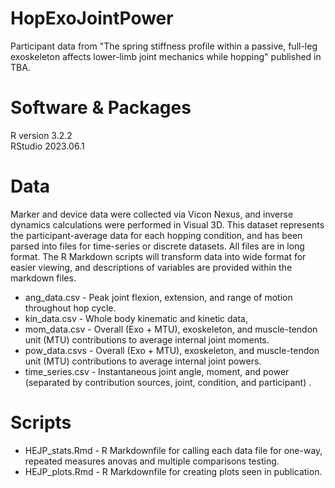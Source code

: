 # HopExoJointPower
Participant data from "The spring stiffness profile within a passive, full-leg exoskeleton affects lower-limb joint mechanics while hopping" published in TBA.

# Software & Packages
R version 3.2.2 <br>
RStudio 2023.06.1

# Data
Marker and device data were collected via Vicon Nexus, and inverse dynamics calculations were performed in Visual 3D.
This dataset represents the participant-average data for each hopping condition, and has been parsed into files for time-series or discrete datasets.
All files are in long format. The R Markdown scripts will transform data into wide format for easier viewing, and descriptions of variables are provided within the markdown files.

- ang_data.csv - Peak joint flexion, extension, and range of motion throughout hop cycle.
- kin_data.csv - Whole body kinematic and kinetic data,
- mom_data.csv - Overall (Exo + MTU), exoskeleton, and muscle-tendon unit (MTU) contributions to average internal joint moments.
- pow_data.csvs - Overall (Exo + MTU), exoskeleton, and muscle-tendon unit (MTU) contributions to average internal joint powers.
- time_series.csv - Instantaneous joint angle, moment, and power (separated by contribution sources, joint, condition, and participant) .

# Scripts

- HEJP_stats.Rmd - R Markdownfile for calling each data file for one-way, repeated measures anovas and multiple comparisons testing.
- HEJP_plots.Rmd - R Markdownfile for creating plots seen in publication.

